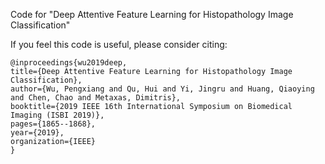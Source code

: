 Code for "Deep Attentive Feature Learning for Histopathology Image Classification"

If you feel this code is useful, please consider citing:

	@inproceedings{wu2019deep,
  	title={Deep Attentive Feature Learning for Histopathology Image Classification},
  	author={Wu, Pengxiang and Qu, Hui and Yi, Jingru and Huang, Qiaoying and Chen, Chao and Metaxas, Dimitris},
  	booktitle={2019 IEEE 16th International Symposium on Biomedical Imaging (ISBI 2019)},
  	pages={1865--1868},
  	year={2019},
  	organization={IEEE}
	}
